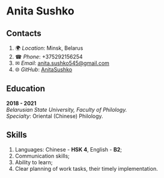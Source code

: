 # **Anita Sushko**

## **Contacts**
1. &#127757; _Location_: Minsk, Belarus
2. &#9742; _Phone_: +375292156254
3. &#9993; _Email_: anita.sushko545@gmail.com
4. &#127760; _GitHub_: [AnitaSushko](https://github.com/AnitaSushko)

## **Education**
**2018 - 2021**<br />
_Belarusian State University, Faculty of Philology._<br />
_Specialty_: Oriental (Chinese) Philology. 

## **Skills**
1. Languages:
Chinese - **HSK  4**, English - **B2**;<br />
2. Communication skills;
3. Ability to learn;
4. Clear planning of work tasks, their timely implementation.